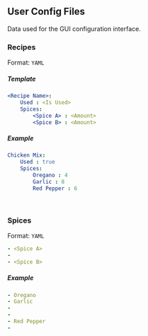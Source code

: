

## User Config Files

Data used for the GUI configuration interface.

### Recipes

Format: `YAML`

##### Template

```yaml
<Recipe Name>:
    Used : <Is Used>
    Spices:
        <Spice A> : <Amount>
        <Spice B> : <Amount>
```

##### Example

```yaml
Chicken Mix:
    Used : true
    Spices:
        Oregano : 4
        Garlic : 8
        Red Pepper : 6
```

<br>

### Spices

Format: `YAML`

```yaml
- <Spice A>
-
- <Spice B>
```

##### Example

```yaml
- Oregano
- Garlic
-
-
- Red Pepper
-
```

